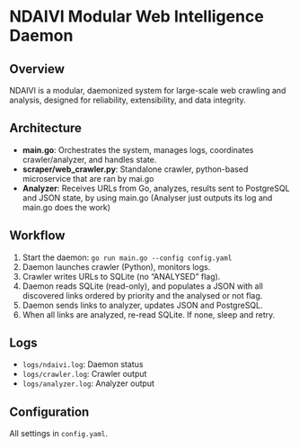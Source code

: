 # NDAIVI Modular Web Intelligence Daemon

## Overview
NDAIVI is a modular, daemonized system for large-scale web crawling and analysis, designed for reliability, extensibility, and data integrity.

## Architecture
- **main.go**: Orchestrates the system, manages logs, coordinates crawler/analyzer, and handles state.
- **scraper/web_crawler.py**: Standalone crawler, python-based microservice that are ran by mai.go
- **Analyzer**: Receives URLs from Go, analyzes, results sent to PostgreSQL and JSON state, by using main.go (Analyser just outputs its log and main.go does the work)

## Workflow
1. Start the daemon: `go run main.go --config config.yaml`
2. Daemon launches crawler (Python), monitors logs.
3. Crawler writes URLs to SQLite (no “ANALYSED” flag).
4. Daemon reads SQLite (read-only), and populates a JSON with all discovered links ordered by priority and the analysed or not flag.
5. Daemon sends links to analyzer, updates JSON and PostgreSQL.
6. When all links are analyzed, re-read SQLite. If none, sleep and retry.

## Logs
- `logs/ndaivi.log`: Daemon status
- `logs/crawler.log`: Crawler output
- `logs/analyzer.log`: Analyzer output

## Configuration
All settings in `config.yaml`.
